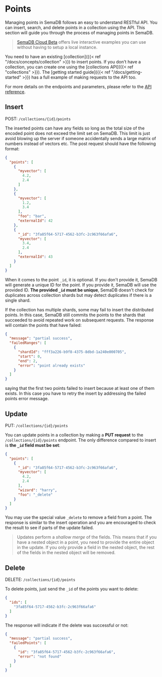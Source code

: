 # Points

Managing points in SemaDB follows an easy to understand RESTful API. You can insert, search, and delete points in a collection using the API. This section will guide you through the process of managing points in SemaDB.

> [SemaDB Cloud Beta](https://rapidapi.com/semafind-semadb/api/semadb) offers live interactive examples you can use without having to setup a local instance.

You need to have an existing [collection]({{< ref "/docs/concepts/collection" >}}) to insert points. If you don't have a collection, you can create one using the [collections API]({{< ref "collections" >}}). The [getting started guide]({{< ref "/docs/getting-started" >}}) has a full example of making requests to the API too.

For more details on the endpoints and parameters, please refer to the [API reference](/api-reference.html).

## Insert

POST: `/collections/{id}/points`

The inserted  points can have any fields so long as the total size of the encoded point does not exceed the limit set on SemaDB. This limit is just avoid blowing up the server if someone accidentally sends a large matrix of numbers instead of vectors etc. The post request should have the following format:

```json
{
  "points": [
    {
      "myvector": [
        4.2,
        2.4
      ]
    },
    {
      "myvector": [
        1.2,
        3.4
      ],
      "foo": "bar",
      "externalId": 42
    },
    {
      "_id": "3fa85f64-5717-4562-b3fc-2c963f66afa6",
      "myvector": [
        3.4,
        2.4
      ],
      "externalId": 43
    }
  ]
}
```

When it comes to the point `_id`, it is optional. If you don't provide it, SemaDB will generate a unique ID for the point. If you provide it, SemaDB will use the provided ID. **The provided `_id` must be unique**, SemaDB doesn't check for duplicates across collection shards but may detect duplicates if there is a single shard.

If the collection has multiple shards, some may fail to insert the distributed points. In this case, SemaDB still commits the points to the shards that succeeded to avoid repeated work on subsequent requests. The response will contain the points that have failed:

```json
{
  "message": "partial success",
  "failedRanges": [
    {
      "shardId": "fff3a226-b9f8-4375-8dbd-1a240e000705",
      "start": 0,
      "end": 2,
      "error": "point already exists"
    }
  ]
}
```

saying that the first two points failed to insert because at least one of them exists. In this case you have to retry the insert by addressing the failed points error message.

## Update

PUT: `/collections/{id}/points`

You can update points in a collection by making a **PUT request** to the `/collections/{id}/points` endpoint. The only difference compared to insert is **the `_id` field must be set**:

```json
{
  "points": [
    {
      "_id": "3fa85f64-5717-4562-b3fc-2c963f66afa6",
      "myvector": [
        4.2,
        2.4
      ],
      "wizard": "harry",
      "foo": "_delete"
    }
  ]
}
```

You may use the special value `_delete` to remove a field from a point. The response is similar to the insert operation and you are encouraged to check the result to see if parts of the update failed.

> Updates perform a *shallow merge* of the fields. This means that if you have a nested object in a point, you need to provide the entire object in the update. If you only provide a field in the nested object, the rest of the fields in the nested object will be removed.

## Delete

DELETE: `/collections/{id}/points`

To delete points, just send the `_id` of the points you want to delete:

```json
{
  "ids": [
    "3fa85f64-5717-4562-b3fc-2c963f66afa6"
  ]
}
```

The response will indicate if the delete was successful or not:

```json
{
  "message": "partial success",
  "failedPoints": [
    {
      "id": "3fa85f64-5717-4562-b3fc-2c963f66afa6",
      "error": "not found"
    }
  ]
}
```